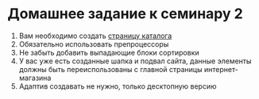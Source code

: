 # Домашнее задание к семинару 2

1. Вам необходимо создать [страницу каталога](https://www.figma.com/file/TQaPa1gzsX6Qb4Gqj4fve7/Shop-(Copy)?node-id=52%3A0&t=IEptoEJXyB6cOyek-0)
2. Обязательно использовать препроцессоры
3. Не забыть добавить выпадающие блоки сортировки
4. У вас уже есть созданные шапка и подвал сайта, данные элементы должны быть переиспользованы с главной страницы интернет-магазина
5. Адаптив создавать не нужно, только десктопную версию
